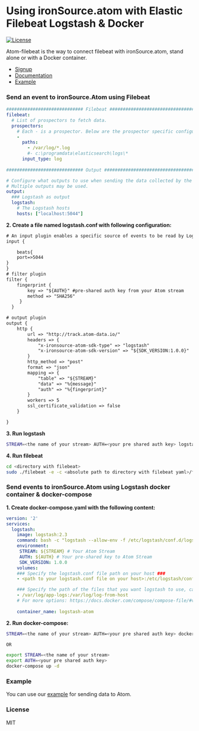 # Using ironSource.atom with Elastic Filebeat Logstash & Docker
[![License][license-image]][license-url]

Atom-filebeat is the way to connect filebeat with ironSource.atom, stand alone or with a Docker container.

- [Signup](https://atom.ironsrc.com/#/signup)
- [Documentation](https://github.com/ironSource/atom-logstash)
- [Example][example-url]

### Send an event to ironSource.Atom using Filebeat

```yaml
############################# Filebeat ######################################
filebeat:
  # List of prospectors to fetch data.
  prospectors:
    # Each - is a prospector. Below are the prospector specific configurations
    -
      paths:
        - /var/log/*.log
        #- c:\programdata\elasticsearch\logs\*
      input_type: log
     
############################# Output ##########################################

# Configure what outputs to use when sending the data collected by the beat.
# Multiple outputs may be used.
output:
  ### Logstash as output
  logstash:
    # The Logstash hosts
    hosts: ["localhost:5044"]
```

__2. Create a file named logstash.conf with following configuration:__
```html
# An input plugin enables a specific source of events to be read by Logstash.
input {

    beats{
    port=>5044
}
}
# filter plugin
filter {  
    fingerprint {
        key => "${AUTH}" #pre-shared auth key from your Atom stream
        method => "SHA256" 
     }
  }

# output plugin
output {
    http {
        url => "http://track.atom-data.io/"
        headers => {
            "x-ironsource-atom-sdk-type" => "logstash"
            "x-ironsource-atom-sdk-version" => "${SDK_VERSION:1.0.0}"
        }
        http_method => "post"
        format => "json"
        mapping => {
            "table" => "${STREAM}"
            "data" => "%{message}"
            "auth" => "%{fingerprint}"
        }
        workers => 5
        ssl_certificate_validation => false
    }

}
```

__3. Run logstash__
```bash
STREAM=<the name of your stream> AUTH=<your pre shared auth key> logstash --allow-env -f logstash.conf
```
__4. Run filebeat__
```bash
cd <directory with filebeat>
sudo ./filebeat -e -c <absolute path to directory with filebeat yaml>/filebeat.yml
```

### Send events to ironSource.Atom using Logstash docker container & docker-compose

__1. Create docker-compose.yaml with the following content:__
```yaml
version: '2'
services:
  logstash:
    image: logstash:2.3
    command: bash -c "logstash --allow-env -f /etc/logstash/conf.d/logstash.conf"
    environment:
     STREAM: ${STREAM} # Your Atom Stream
     AUTH: ${AUTH} # Your pre-shared key to Atom Stream
     SDK_VERSION: 1.0.0
    volumes:
    ### Specify the logstash.conf file path on your host ###
    - <path to your logstash.conf file on your host>:/etc/logstash/conf.d/logstash.conf

    ### Specify the path of the files that you want logstash to use, can have multiple paths ###
    - /var/log/app-logs:/var/log/log-from-host
    # For more options: https://docs.docker.com/compose/compose-file/#volumes-volume-driver
    
    container_name: logstash-atom
```

__2. Run docker-compose:__
```bash
STREAM=<the name of your stream> AUTH=<your pre shared auth key> docker-compose up (-d for detached)

OR

export STREAM=<the name of your stream>
export AUTH=<your pre shared auth key> 
docker-compose up -d
```
### Example

You can use our [example][example-url] for sending data to Atom.

### License
MIT

[license-image]: https://img.shields.io/badge/license-MIT-blue.svg?style=flat-square
[license-url]: LICENSE
[example-url]: https://github.com/ironSource/atom-logstash/tree/master/example